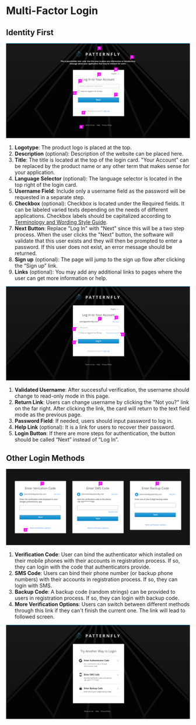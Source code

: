 # Multi-Factor Login

## Identity First
![Image of identity first](img/login-page-2.png)
1. **Logotype**: The product logo is placed at the top.
2. **Description** (optional): Description of the website can be placed here.
3. **Title**: The title is located at the top of the login card. "Your Account" can be replaced by the product name or any other term that makes sense for your application.
4. **Language Selector** (optional): The language selector is located in the top right of the login card.
5. **Username Field**: Include only a username field as the password will be requested in a separate step.
6. **Checkbox** (optional): Checkbox is located under the Required fields. It can be labeled varied texts depending on the needs of different applications. Checkbox labels should be capitalized according to [Terminology and Wording Style Guide](http://www.patternfly.org/styles/terminology-and-wording/).
7. **Next Button**: Replace "Log In" with "Next" since this will be a two step process. When the user clicks the "Next" button, the software will validate that this user exists and they will then be prompted to enter a password. If this user does not exist, an error message should be returned.
8. **Sign up** (optional): The page will jump to the sign up flow after clicking the “Sign up” link.
9. **Links** (optional): You may add any additional links to pages where the user can get more information or help.

![Image of identity first](img/login-page-3.png)
1. **Validated Username**: After successful verification, the username should change to read-only mode in this page.
2. **Return Link**: Users can change username by clicking the "Not you?" link on the far right. After clicking the link, the card will return to the text field mode as the previous page.
3. **Password Field**: If needed, users should input password to log in.
4. **Help Link** (optional): It is a link for users to recover their password.
5. **Login Button**: If there are more steps for authentication, the button should be called “Next” instead of “Log In”.

## Other Login Methods
![Image of other login methods](img/login-page-5.png)
1. **Verification Code**: User can bind the authenticator which installed on their mobile phones with their accounts in registration process. If so, they can login with the code that authenticators provide.
2. **SMS Code**: Users can bind their phone number (or backup phone numbers) with their accounts in registration process. If so, they can login with SMS.
3. **Backup Code**: A backup code (random strings) can be provided to users in registration process. If so, they can login with backup code.
4. **More Verification Options**: Users can switch between different methods through this link if they can't finish the current one. The link will lead to followed screen.

![Image of more verification options](img/more-verification-options.png)
